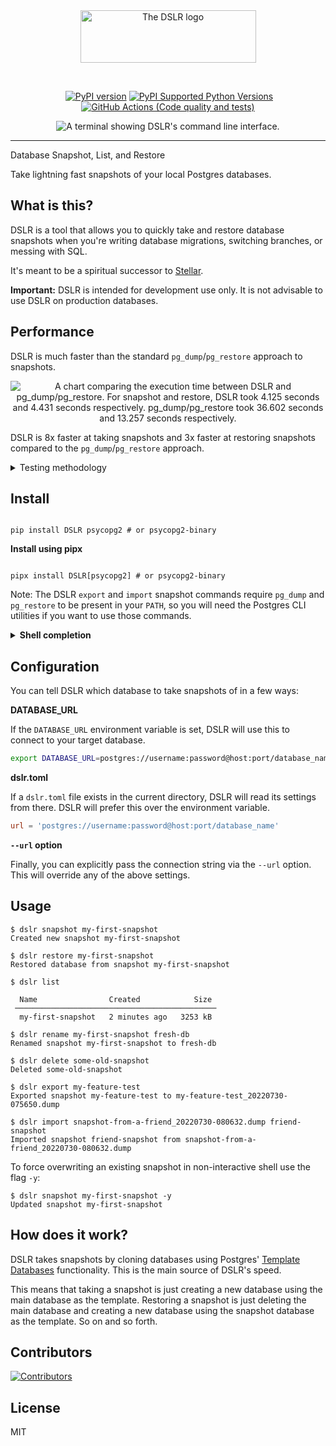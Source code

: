 <br />
<br />
<p align="center">
  <a href="https://github.com/mixxorz/DSLR">
    <img width="281" height="84" src="https://user-images.githubusercontent.com/3102758/181914025-44bff27e-aac1-4d1b-a037-9fa98f9fed65.png" alt="The DSLR logo">
  </a>
</p>
<br />

<p align="center">
  <a href=""><img src="" alt=""></a>
  <a href="https://badge.fury.io/py/dslr"><img src="https://badge.fury.io/py/dslr.svg" alt="PyPI version"></a>
  <a href="https://pypi.python.org/pypi/dslr/"><img src="https://img.shields.io/pypi/pyversions/dslr.svg" alt="PyPI Supported Python Versions"></a>
  <a href="https://github.com/mixxorz/dslr"><img src="https://github.com/mixxorz/dslr/actions/workflows/tests.yml/badge.svg" alt="GitHub Actions (Code quality and tests)"></a>

</p>

<p align="center">
  <img src="https://user-images.githubusercontent.com/3102758/190845105-dd2ec4e6-286b-431d-a33d-490805852b68.png" alt="A terminal showing DSLR's command line interface.">
</p>

---

Database Snapshot, List, and Restore

Take lightning fast snapshots of your local Postgres databases.

## What is this?

DSLR is a tool that allows you to quickly take and restore database snapshots
when you're writing database migrations, switching branches, or messing with
SQL.

It's meant to be a spiritual successor to
[Stellar](https://github.com/fastmonkeys/stellar).

**Important:** DSLR is intended for development use only. It is not advisable to
use DSLR on production databases.

## Performance

DSLR is much faster than the standard `pg_dump`/`pg_restore` approach to snapshots.

<p align="center">
  <img src="https://user-images.githubusercontent.com/3102758/182014327-1b13da6e-63ad-4bbe-817e-7d6c66befc98.png" alt="A chart comparing the execution time between DSLR and pg_dump/pg_restore. For snapshot and restore, DSLR took 4.125 seconds and 4.431 seconds respectively. pg_dump/pg_restore took 36.602 seconds and 13.257 seconds respectively.">
</p>

DSLR is 8x faster at taking snapshots and 3x faster at restoring snapshots compared to the `pg_dump`/`pg_restore` approach.

<details>
  <summary>Testing methodology</summary>
  
  I spun up Postgres 12.3 using Docker, created a test database, and filled it with 1GB of random data using this script:
  
  ```SQL
  CREATE TABLE large_test (num1 bigint, num2 double precision, num3 double precision);

INSERT INTO large*test (num1, num2, num3)
SELECT round(random() * 10), random(), random() \_ 142
FROM generate_series(1, 20000000) s(i);

```

I used the following commands to measure the execution time:

```

time dslr snapshot my-snapshot
time dslr restore my-snapshot
time pg_dump -Fc -f export.dump
time pg_restore --no-acl --no-owner export.dump

```

I ran each command three times and plotted the mean in the chart.

Here's the raw data:

| Command       | Run | Execution time (seconds) |
| ------------- | --- | ------------------------ |
| dslr snapshot | 1   | 4.797                    |
|               | 2   | 4.650                    |
|               | 3   | 2.927                    |
| dslr restore  | 1   | 5.840                    |
|               | 2   | 4.122                    |
|               | 3   | 3.331                    |
| pg_dump       | 1   | 37.345                   |
|               | 2   | 36.227                   |
|               | 3   | 36.233                   |
| pg_restore    | 1   | 13.304                   |
|               | 2   | 13.148                   |
|               | 3   | 13.320                   |
</details>

## Install

```

pip install DSLR psycopg2 # or psycopg2-binary

```

**Install using pipx**

```

pipx install DSLR[psycopg2] # or psycopg2-binary

````

Note: The DSLR `export` and `import` snapshot commands require `pg_dump` and
`pg_restore` to be present in your `PATH`, so you will need the Postgres CLI
utilities if you want to use those commands.

<details>
  <summary><strong>Shell completion</strong></summary>

**Bash**

Add this to `~/.bashrc`:

```
eval "$(_DSLR_COMPLETE=bash_source dslr)"
```

**Zsh**

Add this to `~/.zshrc`:

```
eval "$(_DSLR_COMPLETE=zsh_source dslr)"
```

**Fish**

Add this to `~/.config/fish/completions/dslr.fish`:

```
eval (env _DSLR_COMPLETE=fish_source dslr)
```

This is the same file used for the activation script method below. For Fish it’s probably always easier to use that method.

Using eval means that the command is invoked and evaluated every time a shell is started, which can delay shell responsiveness. To speed it up, write the generated script to a file, then source that.

**Bash**

Save the script somewhere.

```
_DSLR_COMPLETE=bash_source dslr > ~/.dslr-complete.bash
```

Source the file in ~/.bashrc.

```
. ~/.dslr-complete.bash
```

**Zsh**

Save the script somewhere.

```
_DSLR_COMPLETE=zsh_source dslr > ~/.dslr-complete.zsh
```

Source the file in ~/.zshrc.

```
. ~/.dslr-complete.zsh
```

**Fish**

Save the script to ~/.config/fish/completions/foo-bar.fish:

```
_DSLR_COMPLETE=fish_source dslr > ~/.config/fish/completions/dslr.fish
```

</details>



## Configuration

You can tell DSLR which database to take snapshots of in a few ways:

**DATABASE_URL**

If the `DATABASE_URL` environment variable is set, DSLR will use this to connect
to your target database.

```bash
export DATABASE_URL=postgres://username:password@host:port/database_name
````

**dslr.toml**

If a `dslr.toml` file exists in the current directory, DSLR will read its
settings from there. DSLR will prefer this over the environment variable.

```toml
url = 'postgres://username:password@host:port/database_name'
```

**`--url` option**

Finally, you can explicitly pass the connection string via the `--url` option.
This will override any of the above settings.

## Usage

```
$ dslr snapshot my-first-snapshot
Created new snapshot my-first-snapshot

$ dslr restore my-first-snapshot
Restored database from snapshot my-first-snapshot

$ dslr list

  Name                Created            Size
 ─────────────────────────────────────────────
  my-first-snapshot   2 minutes ago   3253 kB

$ dslr rename my-first-snapshot fresh-db
Renamed snapshot my-first-snapshot to fresh-db

$ dslr delete some-old-snapshot
Deleted some-old-snapshot

$ dslr export my-feature-test
Exported snapshot my-feature-test to my-feature-test_20220730-075650.dump

$ dslr import snapshot-from-a-friend_20220730-080632.dump friend-snapshot
Imported snapshot friend-snapshot from snapshot-from-a-friend_20220730-080632.dump
```

To force overwriting an existing snapshot in non-interactive shell use the flag `-y`:

```
$ dslr snapshot my-first-snapshot -y
Updated snapshot my-first-snapshot
```

## How does it work?

DSLR takes snapshots by cloning databases using Postgres' [Template
Databases](https://www.postgresql.org/docs/current/manage-ag-templatedbs.html)
functionality. This is the main source of DSLR's speed.

This means that taking a snapshot is just creating a new database using the main
database as the template. Restoring a snapshot is just deleting the main
database and creating a new database using the snapshot database as the
template. So on and so forth.

## Contributors

[![Contributors](https://contrib.rocks/image?repo=mixxorz/DSLR)](https://github.com/mixxorz/DSLR/graphs/contributors)

## License

MIT
